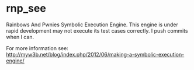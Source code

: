 rnp_see
=======

Rainbows And Pwnies Symbolic Execution Engine. This engine is under rapid development 
may not execute its test cases correctly. I push commits when I can.

For more information see: 
http://myw3b.net/blog/index.php/2012/06/making-a-symbolic-execution-engine/